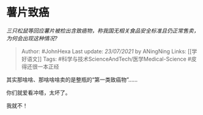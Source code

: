 # 薯片致癌
*三只松鼠等回应薯片被检出含致癌物，称我国无相关食品安全标准且仍正常售卖，为何会出现这种情况?*

> Author: #JohnHexa
Last update: *23/07/2021* by ANingNing
Links: [[学好语文]]
Tags: #科学与技术ScienceAndTech/医学Medical-Science #皮得还很一本正经 

 
其实那啥啥、那啥啥啥卖的是整瓶的“第一类致癌物”……

你们就爱看冲塔，太坏了。

我就不！




